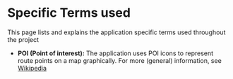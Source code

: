 # Specific Terms used #

This page lists and explains the application specific terms used throughout the project


  * **POI (Point of interest):** The application uses POI icons to represent route points on a map graphically. For more (general) information, see [Wikipedia](http://en.wikipedia.org/wiki/Point_of_interest)